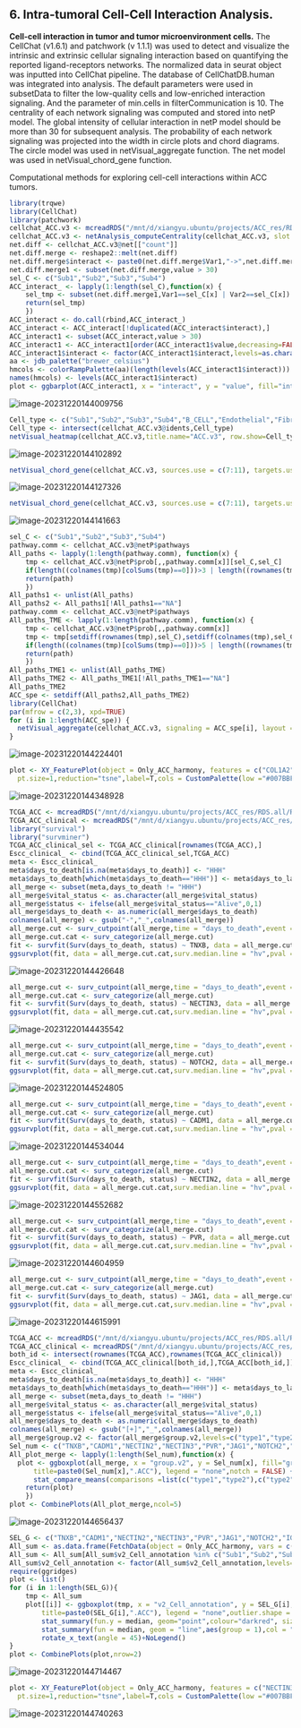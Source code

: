 ## 6. Intra-tumoral Cell-Cell Interaction Analysis.

**Cell-cell interaction in tumor and tumor microenvironment cells.** The CellChat (v1.6.1) and patchwork (v 1.1.1) was used to detect and visualize the intrinsic and extrinsic cellular signaling interaction based on quantifying the reported ligand-receptors networks. The normalized data in seurat object was inputted into CellChat pipeline. The database of CellChatDB.human was integrated into analysis. The default parameters were used in subsetData to filter the low-quality cells and low-enriched interaction signaling. And the parameter of min.cells in filterCommunication is 10. The centrality of each network signaling was computed and stored into netP model. The global intensity of cellular interaction in netP model should be more than 30 for subsequent analysis. The probability of each network signaling was projected into the width in circle plots and chord diagrams. The circle model was used in netVisual_aggregate function. The net model was used in netVisual_chord_gene function. 

Computational methods for exploring cell-cell interactions within ACC tumors.

~~~R
library(trqwe)
library(CellChat)
library(patchwork)
cellchat_ACC.v3 <- mcreadRDS("/mnt/d/xiangyu.ubuntu/projects/ACC_res/RDS.all/RDS.final/scRNA.ACC.cellchat.rds", mc.cores = 20)
cellchat_ACC.v3 <- netAnalysis_computeCentrality(cellchat_ACC.v3, slot.name = "netP")
net.diff <- cellchat_ACC.v3@net[["count"]]
net.diff.merge <- reshape2::melt(net.diff)
net.diff.merge$interact <- paste0(net.diff.merge$Var1,"->",net.diff.merge$Var2)
net.diff.merge1 <- subset(net.diff.merge,value > 30)
sel_C <- c("Sub1","Sub2","Sub3","Sub4")
ACC_interact_ <- lapply(1:length(sel_C),function(x) {
    sel_tmp <- subset(net.diff.merge1,Var1==sel_C[x] | Var2==sel_C[x])
    return(sel_tmp)
    })
ACC_interact <- do.call(rbind,ACC_interact_)
ACC_interact <- ACC_interact[!duplicated(ACC_interact$interact),]
ACC_interact1 <- subset(ACC_interact,value > 30)
ACC_interact1 <- ACC_interact1[order(ACC_interact1$value,decreasing=FALSE),]
ACC_interact1$interact <- factor(ACC_interact1$interact,levels=as.character(ACC_interact1$interact))
aa <- jdb_palette("brewer_celsius")
hmcols <- colorRampPalette(aa)(length(levels(ACC_interact1$interact)))
names(hmcols) <- levels(ACC_interact1$interact)
plot <- ggbarplot(ACC_interact1, x = "interact", y = "value", fill="interact",title="interact intensity", outlier.shape = NA,rotate = TRUE, legend = "none",lab.size=1)+rotate_x_text(angle = 90)+scale_fill_manual(values = hmcols, guide = "none")
~~~

![image-20231220144009756](./Chapter6.assets/image-20231220144009756.png)

~~~R
Cell_type <- c("Sub1","Sub2","Sub3","Sub4","B_CELL","Endothelial","Fibroblast","Macrophage","Neutrophil","Medulla","NKT","T_CELL")
Cell_type <- intersect(cellchat_ACC.v3@idents,Cell_type)
netVisual_heatmap(cellchat_ACC.v3,title.name="ACC.v3", row.show=Cell_type, col.show=Cell_type,color.heatmap = "OrRd")
~~~

![image-20231220144102892](./Chapter6.assets/image-20231220144102892.png)

~~~R
netVisual_chord_gene(cellchat_ACC.v3, sources.use = c(7:11), targets.use = c(7:11), signaling = c("TENASCIN"))
~~~

![image-20231220144127326](./Chapter6.assets/image-20231220144127326.png)

~~~R
netVisual_chord_gene(cellchat_ACC.v3, sources.use = c(7:11), targets.use = c(7:11), signaling = c("CADM"))
~~~

![image-20231220144141663](./Chapter6.assets/image-20231220144141663.png)

~~~R
sel_C <- c("Sub1","Sub2","Sub3","Sub4")
pathway.comm <- cellchat_ACC.v3@netP$pathways
All_paths <- lapply(1:length(pathway.comm), function(x) {
    tmp <- cellchat_ACC.v3@netP$prob[,,pathway.comm[x]][sel_C,sel_C]
    if(length((colnames(tmp)[colSums(tmp)==0]))>3 | length((rownames(tmp)[rowSums(tmp)==0]))>3) {path <- "NA"} else {path <- pathway.comm[x]}
    return(path)
    })
All_paths1 <- unlist(All_paths)
All_paths2 <- All_paths1[!All_paths1=="NA"]
pathway.comm <- cellchat_ACC.v3@netP$pathways
All_paths_TME <- lapply(1:length(pathway.comm), function(x) {
    tmp <- cellchat_ACC.v3@netP$prob[,,pathway.comm[x]]
    tmp <- tmp[setdiff(rownames(tmp),sel_C),setdiff(colnames(tmp),sel_C)]
    if(length((colnames(tmp)[colSums(tmp)==0]))>5 | length((rownames(tmp)[rowSums(tmp)==0]))>5) {path <- "NA"} else {path <- pathway.comm[x]}
    return(path)
    })
All_paths_TME1 <- unlist(All_paths_TME)
All_paths_TME2 <- All_paths_TME1[!All_paths_TME1=="NA"]
All_paths_TME2
ACC_spe <- setdiff(All_paths2,All_paths_TME2)
library(CellChat)
par(mfrow = c(2,3), xpd=TRUE)
for (i in 1:length(ACC_spe)) {
  netVisual_aggregate(cellchat_ACC.v3, signaling = ACC_spe[i], layout = "circle")
}
~~~

![image-20231220144224401](./Chapter6.assets/image-20231220144224401.png)

~~~R
plot <- XY_FeaturePlot(object = Only_ACC_harmony, features = c("COL1A2", "PSMB6", "HLA-E", "LDLR", "MKI67", "TNXB", "NOTCH2", "PRRX1", "PCDH15", "CD46"),
  pt.size=1,reduction="tsne",label=T,cols = CustomPalette(low ="#007BBF", mid = "#FFF485",high = "#FF0000"),ncol=5)
~~~

![image-20231220144348928](./Chapter6.assets/image-20231220144348928.png)

~~~R
TCGA_ACC <- mcreadRDS("/mnt/d/xiangyu.ubuntu/projects/ACC_res/RDS.all/RDS.final/TCGA.ACC_exp_log.rds", mc.cores = 20)
TCGA_ACC_clinical <- mcreadRDS("/mnt/d/xiangyu.ubuntu/projects/ACC_res/RDS.all/RDS.final/TCGA.ACC_clinical.classify.rds", mc.cores = 20)
library("survival")
library("survminer")
TCGA_ACC_clinical_sel <- TCGA_ACC_clinical[rownames(TCGA_ACC),]
Escc_clinical_ <- cbind(TCGA_ACC_clinical_sel,TCGA_ACC)
meta <- Escc_clinical_
meta$days_to_death[is.na(meta$days_to_death)] <- "HHH"
meta$days_to_death[which(meta$days_to_death=="HHH")] <- meta$days_to_last_follow_up[which(meta$days_to_death=="HHH")]
all_merge <- subset(meta,days_to_death != "HHH")
all_merge$vital_status <- as.character(all_merge$vital_status)
all_merge$status <- ifelse(all_merge$vital_status=="Alive",0,1)
all_merge$days_to_death <- as.numeric(all_merge$days_to_death)
colnames(all_merge) <- gsub("-","_",colnames(all_merge))
all_merge.cut <- surv_cutpoint(all_merge,time = "days_to_death",event = "status",variables = c("TNXB"),progressbar=TRUE,minprop=0.3)
all_merge.cut.cat <- surv_categorize(all_merge.cut) 
fit <- survfit(Surv(days_to_death, status) ~ TNXB, data = all_merge.cut.cat)
ggsurvplot(fit, data = all_merge.cut.cat,surv.median.line = "hv",pval = TRUE,ggtheme = theme_bw(),risk.table=TRUE)
~~~

![image-20231220144426648](./Chapter6.assets/image-20231220144426648.png)

~~~R
all_merge.cut <- surv_cutpoint(all_merge,time = "days_to_death",event = "status",variables = c("NECTIN3"),progressbar=TRUE,minprop=0.3)
all_merge.cut.cat <- surv_categorize(all_merge.cut) 
fit <- survfit(Surv(days_to_death, status) ~ NECTIN3, data = all_merge.cut.cat)
ggsurvplot(fit, data = all_merge.cut.cat,surv.median.line = "hv",pval = TRUE,ggtheme = theme_bw(),risk.table=TRUE)
~~~

![image-20231220144435542](./Chapter6.assets/image-20231220144435542.png)

~~~R
all_merge.cut <- surv_cutpoint(all_merge,time = "days_to_death",event = "status",variables = c("NOTCH2"),progressbar=TRUE,minprop=0.3)
all_merge.cut.cat <- surv_categorize(all_merge.cut) 
fit <- survfit(Surv(days_to_death, status) ~ NOTCH2, data = all_merge.cut.cat)
ggsurvplot(fit, data = all_merge.cut.cat,surv.median.line = "hv",pval = TRUE,ggtheme = theme_bw(),risk.table=TRUE)
~~~

![image-20231220144524805](./Chapter6.assets/image-20231220144524805.png)

~~~R
all_merge.cut <- surv_cutpoint(all_merge,time = "days_to_death",event = "status",variables = c("CADM1"),progressbar=TRUE,minprop=0.3)
all_merge.cut.cat <- surv_categorize(all_merge.cut) 
fit <- survfit(Surv(days_to_death, status) ~ CADM1, data = all_merge.cut.cat)
ggsurvplot(fit, data = all_merge.cut.cat,surv.median.line = "hv",pval = TRUE,ggtheme = theme_bw(),risk.table=TRUE)
~~~

![image-20231220144534044](./Chapter6.assets/image-20231220144534044.png)

~~~R
all_merge.cut <- surv_cutpoint(all_merge,time = "days_to_death",event = "status",variables = c("NECTIN2"),progressbar=TRUE,minprop=0.3)
all_merge.cut.cat <- surv_categorize(all_merge.cut) 
fit <- survfit(Surv(days_to_death, status) ~ NECTIN2, data = all_merge.cut.cat)
ggsurvplot(fit, data = all_merge.cut.cat,surv.median.line = "hv",pval = TRUE,ggtheme = theme_bw(),risk.table=TRUE)
~~~

![image-20231220144552682](./Chapter6.assets/image-20231220144552682.png)

~~~R
all_merge.cut <- surv_cutpoint(all_merge,time = "days_to_death",event = "status",variables = c("PVR"),progressbar=TRUE,minprop=0.3)
all_merge.cut.cat <- surv_categorize(all_merge.cut) 
fit <- survfit(Surv(days_to_death, status) ~ PVR, data = all_merge.cut.cat)
ggsurvplot(fit, data = all_merge.cut.cat,surv.median.line = "hv",pval = TRUE,ggtheme = theme_bw(),risk.table=TRUE)
~~~

![image-20231220144604959](./Chapter6.assets/image-20231220144604959.png)

~~~R
all_merge.cut <- surv_cutpoint(all_merge,time = "days_to_death",event = "status",variables = c("JAG1"),progressbar=TRUE,minprop=0.3)
all_merge.cut.cat <- surv_categorize(all_merge.cut) 
fit <- survfit(Surv(days_to_death, status) ~ JAG1, data = all_merge.cut.cat)
ggsurvplot(fit, data = all_merge.cut.cat,surv.median.line = "hv",pval = TRUE,ggtheme = theme_bw(),risk.table=TRUE)
~~~

![image-20231220144615991](./Chapter6.assets/image-20231220144615991.png)

~~~R
TCGA_ACC <- mcreadRDS("/mnt/d/xiangyu.ubuntu/projects/ACC_res/RDS.all/RDS.final/TCGA.ACC_exp_log.rds", mc.cores = 20)
TCGA_ACC_clinical <- mcreadRDS("/mnt/d/xiangyu.ubuntu/projects/ACC_res/RDS.all/RDS.final/TCGA.ACC_clinical.classify.rds", mc.cores = 20)
both_id <- intersect(rownames(TCGA_ACC),rownames(TCGA_ACC_clinical))
Escc_clinical_ <- cbind(TCGA_ACC_clinical[both_id,],TCGA_ACC[both_id,])
meta <- Escc_clinical_
meta$days_to_death[is.na(meta$days_to_death)] <- "HHH"
meta$days_to_death[which(meta$days_to_death=="HHH")] <- meta$days_to_last_follow_up[which(meta$days_to_death=="HHH")]
all_merge <- subset(meta,days_to_death != "HHH")
all_merge$vital_status <- as.character(all_merge$vital_status)
all_merge$status <- ifelse(all_merge$vital_status=="Alive",0,1)
all_merge$days_to_death <- as.numeric(all_merge$days_to_death)
colnames(all_merge) <- gsub("[+]","_",colnames(all_merge))
all_merge$group.v2 <- factor(all_merge$group.v2,levels=c("type1","type2","type3"))
Sel_num <- c("TNXB","CADM1","NECTIN2","NECTIN3","PVR","JAG1","NOTCH2","IGF1R","IGF2R")
All_plot_merge <- lapply(1:length(Sel_num),function(x) {
  plot <- ggboxplot(all_merge, x = "group.v2", y = Sel_num[x], fill="group.v2",add = "jitter",
      title=paste0(Sel_num[x],".ACC"), legend = "none",notch = FALSE) + rotate_x_text(angle = 45)+ 
      stat_compare_means(comparisons =list(c("type1","type2"),c("type2","type3"),c("type1","type3")),label = "p.signif", method = "wilcox.test")
    return(plot)
    })
plot <- CombinePlots(All_plot_merge,ncol=5)
~~~

![image-20231220144656437](./Chapter6.assets/image-20231220144656437.png)

~~~R
SEL_G <- c("TNXB","CADM1","NECTIN2","NECTIN3","PVR","JAG1","NOTCH2","IGF1R","IGF2R")
All_sum <- as.data.frame(FetchData(object = Only_ACC_harmony, vars = c(SEL_G,"Cell_annotation","v2_Cell_annotation","v3_Cell_annotation"),slot="data"))
All_sum <- All_sum[All_sum$v2_Cell_annotation %in% c("Sub1","Sub2","Sub3","Sub4"),]
All_sum$v2_Cell_annotation <- factor(All_sum$v2_Cell_annotation,levels=c("Sub1","Sub2","Sub3","Sub4"))
require(ggridges)
plot <- list()
for (i in 1:length(SEL_G)){
    tmp <- All_sum
    plot[[i]] <- ggboxplot(tmp, x = "v2_Cell_annotation", y = SEL_G[i], fill="v2_Cell_annotation",
        title=paste0(SEL_G[i],".ACC"), legend = "none",outlier.shape = NA,notch = FALSE) +theme_classic()+
        stat_summary(fun.y = median, geom="point",colour="darkred", size=3) +
        stat_summary(fun = median, geom = "line",aes(group = 1),col = "red",size=1)+
        rotate_x_text(angle = 45)+NoLegend()
}
plot <- CombinePlots(plot,nrow=2)
~~~

![image-20231220144714467](./Chapter6.assets/image-20231220144714467.png)

~~~R
plot <- XY_FeaturePlot(object = Only_ACC_harmony, features = c("NECTIN3"),
  pt.size=1,reduction="tsne",label=T,cols = CustomPalette(low ="#007BBF", mid = "#FFF485",high = "#FF0000"),ncol=2)
~~~

![image-20231220144740263](./Chapter6.assets/image-20231220144740263.png)